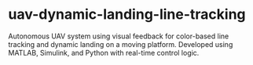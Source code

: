 # uav-dynamic-landing-line-tracking
Autonomous UAV system using visual feedback for color-based line tracking and dynamic landing on a moving platform. Developed using MATLAB, Simulink, and Python with real-time control logic.
